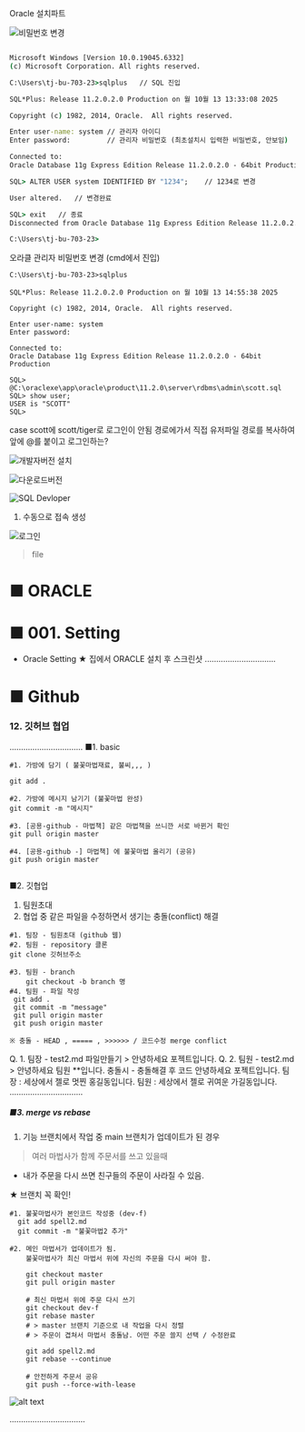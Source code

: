 Oracle 설치파트

![비밀번호 변경](image-8.png)

```cmd

Microsoft Windows [Version 10.0.19045.6332]
(c) Microsoft Corporation. All rights reserved.

C:\Users\tj-bu-703-23>sqlplus   // SQL 진입 

SQL*Plus: Release 11.2.0.2.0 Production on 월 10월 13 13:33:08 2025

Copyright (c) 1982, 2014, Oracle.  All rights reserved.

Enter user-name: system // 관리자 아이디
Enter password:         // 관리자 비밀번호 (최초설치시 입력한 비밀번호, 안보임)

Connected to:
Oracle Database 11g Express Edition Release 11.2.0.2.0 - 64bit Production

SQL> ALTER USER system IDENTIFIED BY "1234";    // 1234로 변경

User altered.   // 변경완료

SQL> exit   // 종료
Disconnected from Oracle Database 11g Express Edition Release 11.2.0.2.0 - 64bit Production

C:\Users\tj-bu-703-23>

```

오라클 관리자 비밀번호 변경 (cmd에서 진입)


```
C:\Users\tj-bu-703-23>sqlplus

SQL*Plus: Release 11.2.0.2.0 Production on 월 10월 13 14:55:38 2025

Copyright (c) 1982, 2014, Oracle.  All rights reserved.

Enter user-name: system
Enter password:

Connected to:
Oracle Database 11g Express Edition Release 11.2.0.2.0 - 64bit Production

SQL> @C:\oraclexe\app\oracle\product\11.2.0\server\rdbms\admin\scott.sql
SQL> show user;
USER is "SCOTT"
SQL>
```

case scott에 scott/tiger로 로그인이 안됨 경로에가서 직접 유저파일 경로를 복사하여 앞에 @를 붙이고 로그인하는?


![개발자버전 설치](image-9.png)

![다운로드버전](image-10.png)

![SQL Devloper](image-11.png)

1. 수동으로 접속 생성


![로그인](image-12.png)


> file

# ■ ORACLE
# ■ 001. Setting
- Oracle Setting 
★ 집에서 ORACLE 설치 후 스크린샷
...............................

# ■ Github
### 12. 깃허브 협업
................................
■1. basic 
```
#1. 가방에 담기 ( 불꽃마법재료, 불씨,,, )

git add .

#2. 가방에 메시지 남기기 (불꽃마법 완성)
git commit -m "메시지"

#3. [공용-github - 마법책] 같은 마법책을 쓰니깐 서로 바뀐거 확인
git pull origin master

#4. [공용-github -] 마법책] 에 불꽃마법 올리기 (공유)
git push origin master


```


■2. 깃협업
1. 팀원초대
2. 협업 중 같은 파일을 수정하면서 생기는 충돌(conflict) 해결


```
#1. 팀장 - 팀원초대 (github 웹)
#2. 팀원 - repository 클론
git clone 깃허브주소

#3. 팀원 - branch
    git checkout -b branch 명
#4. 팀원 - 파일 작성 
 git add . 
 git commit -m "message"
 git pull origin master
 git push origin master

※ 충돌 - HEAD , ===== , >>>>>> / 코드수정 merge conflict
```
Q. 1. 팀장 - test2.md 파일만들기 > 안녕하세요 포젝트입니다.
Q. 2. 팀원 - test2.md          > 안녕하세요 팀원 **입니다.
      충돌시 - 충돌해결 후 코드
      안녕하세요 포젝트입니다.
      팀장 : 세상에서 젤로 멋찐 홍길동입니다.
      팀원 : 세상에서 젤로 귀여운 가길동입니다.
................................



##### ■3. merge vs rebase
1. 기능 브랜치에서 작업 중 main 브랜치가 업데이트가 된 경우
> 여러 마법사가 함께 주문서를 쓰고 있을때
- 내가 주문을 다시 쓰면 친구들의 주문이 사라질 수 있음.

★ 브랜치 꼭 확인!
```
#1. 불꽃마법사가 본인코드 작성중 (dev-f)
  git add spell2.md 
  git commit -m "불꽃마법2 추가"
  
#2. 메인 마법서가 업데이트가 됨.
    불꽃마법사가 최신 마법서 위에 자신의 주문을 다시 써야 함.

    git checkout master
    git pull origin master

    # 최신 마법서 위에 주문 다시 쓰기 
    git checkout dev-f
    git rebase master     
    # > master 브랜치 기준으로 내 작업을 다시 정렬
    # > 주문이 겹쳐서 마법서 충돌남. 어떤 주문 쓸지 선택 / 수정완료

    git add spell2.md
    git rebase --continue

    # 안전하게 주문서 공유
    git push --force-with-lease
```


![alt text](image-13.png)


.................................